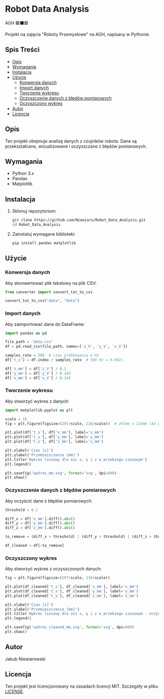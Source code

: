 # Robot Data Analysis

AGH 🟩⬛🟥

Projekt na zajęcia "Roboty Przemysłowe" na AGH, napisany w Pythonie.

## Spis Treści

- [Opis](#opis)
- [Wymagania](#wymagania)
- [Instalacja](#instalacja)
- [Użycie](#użycie)
  - [Konwersja danych](#konwersja-danych)
  - [Import danych](#import-danych)
  - [Tworzenie wykresu](#tworzenie-wykresu)
  - [Oczyszczenie danych z błędów pomiarowych](#oczyszczenie-danych-z-błędów-pomiarowych)
  - [Oczyszczony wykres](#oczyszczony-wykres)
- [Autor](#autor)
- [Licencja](#licencja)

## Opis

Ten projekt obejmuje analizę danych z czujników robota. Dane są przekształcane, wizualizowane i oczyszczane z błędów pomiarowych.

## Wymagania

- Python 3.x
- Pandas
- Matplotlib

## Instalacja

1. Sklonuj repozytorium:
    ```sh
    git clone https://github.com/Niewiaro/Robot_Data_Analysis.git
    cd Robot_Data_Analysis
    ```

2. Zainstaluj wymagane biblioteki:
    ```sh
    pip install pandas matplotlib
    ```

## Użycie

### Konwersja danych

Aby skonwertować plik tekstowy na plik CSV:

```python
from converter import convert_txt_to_csv

convert_txt_to_csv("data", "data")
```

### Import danych

Aby zaimportować dane do DataFrame:

```python
import pandas as pd

file_path = 'data.csv'
df = pd.read_csv(file_path, names=['z_V', 'y_V', 'x_V'])

samples_rate = 500  # czas próbkowania w Hz
df['t_s'] = df.index / samples_rate  # 500 Hz = 0.002s

df['z_mm'] = df['z_V'] / 0.1
df['y_mm'] = df['y_V'] / 0.143
df['x_mm'] = df['x_V'] / 0.143
```

### Tworzenie wykresu

Aby stworzyć wykres z danych:

```python
import matplotlib.pyplot as plt

scale = 15
fig = plt.figure(figsize=(297/scale, 210/scale))  # 297mm x 210mm (A4 poziomo)

plt.plot(df['t_s'], df['x_mm'], label='x_mm')
plt.plot(df['t_s'], df['y_mm'], label='y_mm')
plt.plot(df['t_s'], df['z_mm'], label='z_mm')

plt.xlabel('Czas [s]')
plt.ylabel('Przemieszczenie [mm]')
plt.title('Wykres liniowy dla osi x, y i z w przebiegu czasowym')
plt.legend()

plt.savefig('wykres_mm.svg', format='svg', dpi=800)
plt.show()
```

### Oczyszczenie danych z błędów pomiarowych

Aby oczyścić dane z błędów pomiarowych:

```python
threshold = 0.1

diff_x = df['x_mm'].diff().abs()
diff_y = df['y_mm'].diff().abs()
diff_z = df['z_mm'].diff().abs()

to_remove = (diff_x > threshold) | (diff_y > threshold) | (diff_z > threshold)

df_cleaned = df[~to_remove]
```

### Oczyszczony wykres

Aby stworzyć wykres z oczyszczonych danych:

```python
fig = plt.figure(figsize=(297/scale, 210/scale))

plt.plot(df_cleaned['t_s'], df_cleaned['x_mm'], label='x_mm')
plt.plot(df_cleaned['t_s'], df_cleaned['y_mm'], label='y_mm')
plt.plot(df_cleaned['t_s'], df_cleaned['z_mm'], label='z_mm')

plt.xlabel('Czas [s]')
plt.ylabel('Przemieszczenie [mm]')
plt.title('Wykres liniowy dla osi x, y i z w przebiegu czasowym - oczyszczone dane')
plt.legend()

plt.savefig('wykres_cleaned_mm.svg', format='svg', dpi=800)
plt.show()
```

## Autor

Jakub Niewiarowski

## Licencja

Ten projekt jest licencjonowany na zasadach licencji MIT. Szczegóły w pliku [LICENSE](LICENSE).
